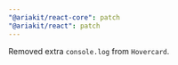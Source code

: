 ```yaml
---
"@ariakit/react-core": patch
"@ariakit/react": patch
---
```


Removed extra `console.log` from `Hovercard`.
